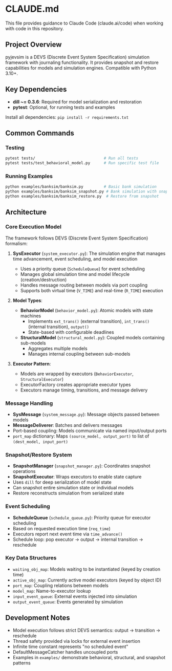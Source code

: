 # CLAUDE.md

This file provides guidance to Claude Code (claude.ai/code) when working with code in this repository.

## Project Overview

pyjevsim is a DEVS (Discrete Event System Specification) simulation framework with journaling functionality. It provides snapshot and restore capabilities for models and simulation engines. Compatible with Python 3.10+.

## Key Dependencies

- **dill ~= 0.3.6**: Required for model serialization and restoration
- **pytest**: Optional, for running tests and examples

Install all dependencies: `pip install -r requirements.txt`

## Common Commands

### Testing
```bash
pytest tests/                              # Run all tests
pytest tests/test_behavioral_model.py      # Run specific test file
```

### Running Examples
```bash
python examples/banksim/banksim.py         # Basic bank simulation
python examples/banksim/banksim_snapshot.py # Bank simulation with snapshot
python examples/banksim/banksim_restore.py  # Restore from snapshot
```

## Architecture

### Core Execution Model

The framework follows DEVS (Discrete Event System Specification) formalism:

1. **SysExecutor** (`system_executor.py`): The simulation engine that manages time advancement, event scheduling, and model execution
   - Uses a priority queue (`ScheduleQueue`) for event scheduling
   - Manages global simulation time and model lifecycle (creation/destruction)
   - Handles message routing between models via port coupling
   - Supports both virtual time (`V_TIME`) and real-time (`R_TIME`) execution

2. **Model Types**:
   - **BehaviorModel** (`behavior_model.py`): Atomic models with state machines
     - Implements `ext_trans()` (external transition), `int_trans()` (internal transition), `output()`
     - State-based with configurable deadlines
   - **StructuralModel** (`structural_model.py`): Coupled models containing sub-models
     - Aggregates multiple models
     - Manages internal coupling between sub-models

3. **Executor Pattern**:
   - Models are wrapped by executors (`BehaviorExecutor`, `StructuralExecutor`)
   - ExecutorFactory creates appropriate executor types
   - Executors manage timing, transitions, and message delivery

### Message Handling

- **SysMessage** (`system_message.py`): Message objects passed between models
- **MessageDeliverer**: Batches and delivers messages
- Port-based coupling: Models communicate via named input/output ports
- `port_map` dictionary: Maps `(source_model, output_port)` to list of `(dest_model, input_port)`

### Snapshot/Restore System

- **SnapshotManager** (`snapshot_manager.py`): Coordinates snapshot operations
- **SnapshotExecutor**: Wraps executors to enable state capture
- Uses `dill` for deep serialization of model state
- Can snapshot entire simulation state or individual models
- Restore reconstructs simulation from serialized state

### Event Scheduling

- **ScheduleQueue** (`schedule_queue.py`): Priority queue for executor scheduling
- Based on requested execution time (`req_time`)
- Executors report next event time via `time_advance()`
- Schedule loop: pop executor → output → internal transition → reschedule

### Key Data Structures

- `waiting_obj_map`: Models waiting to be instantiated (keyed by creation time)
- `active_obj_map`: Currently active model executors (keyed by object ID)
- `port_map`: Coupling relations between models
- `model_map`: Name-to-executor lookup
- `input_event_queue`: External events injected into simulation
- `output_event_queue`: Events generated by simulation

## Development Notes

- Model execution follows strict DEVS semantics: output → transition → reschedule
- Thread safety provided via locks for external event insertion
- Infinite time constant represents "no scheduled event"
- DefaultMessageCatcher handles uncoupled ports
- Examples in `examples/` demonstrate behavioral, structural, and snapshot patterns
